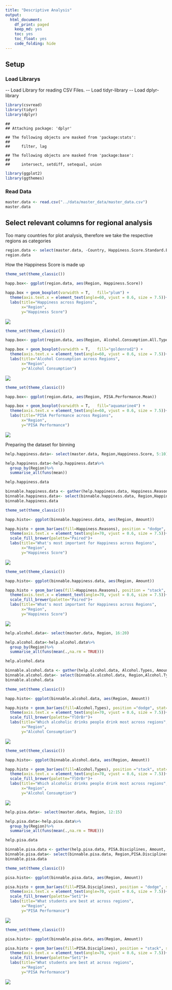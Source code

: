 ```yaml
---
title: "Descriptive Analysis"
output:
  html_document:
    df_print: paged
    keep_md: yes
    toc: yes
    toc_float: yes
    code_folding: hide
---
```



## Setup

### Load Librarys

-- Load Library for reading CSV Files.
-- Load tidyr-library
-- Load dplyr-library


```r
library(csvread)
library(tidyr)
library(dplyr)
```

```
## 
## Attaching package: 'dplyr'
```

```
## The following objects are masked from 'package:stats':
## 
##     filter, lag
```

```
## The following objects are masked from 'package:base':
## 
##     intersect, setdiff, setequal, union
```

```r
library(ggplot2)
library(ggthemes)
```

### Read Data

```r
master.data <- read.csv("../data/master_data/master_data.csv")
master.data
```

<div data-pagedtable="false">
  <script data-pagedtable-source type="application/json">
{"columns":[{"label":["Country"],"name":[1],"type":["fctr"],"align":["left"]},{"label":["Region"],"name":[2],"type":["fctr"],"align":["left"]},{"label":["Happiness.Score"],"name":[3],"type":["dbl"],"align":["right"]},{"label":["Happiness.Score.Standard.Error"],"name":[4],"type":["dbl"],"align":["right"]},{"label":["Economy.GDP.per.Capita"],"name":[5],"type":["dbl"],"align":["right"]},{"label":["Family"],"name":[6],"type":["dbl"],"align":["right"]},{"label":["Health.Life.Expectancy"],"name":[7],"type":["dbl"],"align":["right"]},{"label":["Freedom"],"name":[8],"type":["dbl"],"align":["right"]},{"label":["Trust.Government.Corruption"],"name":[9],"type":["dbl"],"align":["right"]},{"label":["Generosity"],"name":[10],"type":["dbl"],"align":["right"]},{"label":["Dystopia.Residual"],"name":[11],"type":["dbl"],"align":["right"]},{"label":["PISA.Performance.Mean.Mathematics"],"name":[12],"type":["dbl"],"align":["right"]},{"label":["PISA.Performance.Mean.Reading"],"name":[13],"type":["dbl"],"align":["right"]},{"label":["PISA.Performance.Mean.Science"],"name":[14],"type":["dbl"],"align":["right"]},{"label":["PISA.Performance.Mean"],"name":[15],"type":["dbl"],"align":["right"]},{"label":["Alcohol.Consumption.All.Types"],"name":[16],"type":["dbl"],"align":["right"]},{"label":["Beer"],"name":[17],"type":["dbl"],"align":["right"]},{"label":["Wine"],"name":[18],"type":["dbl"],"align":["right"]},{"label":["Spirits"],"name":[19],"type":["dbl"],"align":["right"]},{"label":["Other"],"name":[20],"type":["dbl"],"align":["right"]}],"data":[{"1":"Albania","2":"Central and Eastern Europe","3":"4.959","4":"0.05013","5":"0.87867","6":"0.80434","7":"0.81325","8":"0.35733","9":"0.06413","10":"0.14272","11":"1.89894","12":"413.1570","13":"405.2588","14":"427.2250","15":"415.2136","16":"4.77","17":"1.57","18":"1.17","19":"1.94","20":"0.08"},{"1":"Algeria","2":"Middle East and Northern Africa","3":"5.605","4":"0.05099","5":"0.93929","6":"1.07772","7":"0.61766","8":"0.28579","9":"0.17383","10":"0.07822","11":"2.43209","12":"359.6062","13":"349.8593","14":"375.7451","15":"361.7369","16":"0.56","17":"0.31","18":"0.14","19":"0.10","20":"0.00"},{"1":"Argentina","2":"Latin America and Caribbean","3":"6.574","4":"0.04612","5":"1.05351","6":"1.24823","7":"0.78723","8":"0.44974","9":"0.08484","10":"0.11451","11":"2.83600","12":"409.0333","13":"425.3031","14":"432.2262","15":"422.1875","16":"8.42","17":"3.36","18":"3.38","19":"0.81","20":"0.87"},{"1":"Australia","2":"Australia and New Zealand","3":"7.284","4":"0.04083","5":"1.33358","6":"1.30923","7":"0.93156","8":"0.65124","9":"0.35637","10":"0.43562","11":"2.26646","12":"493.8962","13":"502.9006","14":"509.9939","15":"502.2636","16":"9.52","17":"3.76","18":"3.66","19":"1.22","20":"0.88"},{"1":"Austria","2":"Western Europe","3":"7.200","4":"0.03751","5":"1.33723","6":"1.29704","7":"0.89042","8":"0.62433","9":"0.18676","10":"0.33088","11":"2.53320","12":"496.7423","13":"484.8656","14":"495.0375","15":"492.2151","16":"11.40","17":"6.10","18":"3.60","19":"1.70","20":"NA"},{"1":"Belgium","2":"Western Europe","3":"6.937","4":"0.03595","5":"1.30782","6":"1.28566","7":"0.89667","8":"0.58450","9":"0.22540","10":"0.22250","11":"2.41484","12":"506.9844","13":"498.5242","14":"501.9997","15":"502.5028","16":"10.36","17":"4.60","18":"3.97","19":"1.47","20":"0.32"},{"1":"Brazil","2":"Latin America and Caribbean","3":"6.983","4":"0.04076","5":"0.98124","6":"1.23287","7":"0.69702","8":"0.49049","9":"0.17521","10":"0.14574","11":"3.26001","12":"377.0695","13":"407.3486","14":"400.6821","15":"395.0334","16":"6.97","17":"4.45","18":"0.25","19":"2.24","20":"0.03"},{"1":"Bulgaria","2":"Central and Eastern Europe","3":"4.218","4":"0.04828","5":"1.01216","6":"1.10614","7":"0.76649","8":"0.30587","9":"0.00872","10":"0.11921","11":"0.89991","12":"441.1899","13":"431.7175","14":"445.7720","15":"439.5598","16":"11.30","17":"4.22","18":"1.96","19":"4.99","20":"0.13"},{"1":"Canada","2":"North America","3":"7.427","4":"0.03553","5":"1.32629","6":"1.32261","7":"0.90563","8":"0.63297","9":"0.32957","10":"0.45811","11":"2.45176","12":"515.6474","13":"526.6678","14":"527.7047","15":"523.3400","16":"8.00","17":"3.70","18":"2.00","19":"2.00","20":"0.30"},{"1":"Chile","2":"Latin America and Caribbean","3":"6.670","4":"0.05800","5":"1.10715","6":"1.12447","7":"0.85857","8":"0.44132","9":"0.12869","10":"0.33363","11":"2.67585","12":"422.6714","13":"458.5709","14":"446.9561","15":"442.7328","16":"7.89","17":"2.85","18":"2.61","19":"2.43","20":"0.00"},{"1":"Colombia","2":"Latin America and Caribbean","3":"6.477","4":"0.05051","5":"0.91861","6":"1.24018","7":"0.69077","8":"0.53466","9":"0.05120","10":"0.18401","11":"2.85737","12":"389.6438","13":"424.9052","14":"415.7288","15":"410.0926","16":"4.43","17":"3.13","18":"0.05","19":"1.23","20":"0.02"},{"1":"Costa Rica","2":"Latin America and Caribbean","3":"7.226","4":"0.04454","5":"0.95578","6":"1.23788","7":"0.86027","8":"0.63376","9":"0.10583","10":"0.25497","11":"3.17728","12":"400.2534","13":"427.4875","14":"419.6080","15":"415.7830","16":"3.63","17":"2.31","18":"0.27","19":"1.02","20":"0.03"},{"1":"Croatia","2":"Central and Eastern Europe","3":"5.759","4":"0.04394","5":"1.08254","6":"0.79624","7":"0.78805","8":"0.25883","9":"0.02430","10":"0.05444","11":"2.75414","12":"464.0401","13":"486.8632","14":"475.3912","15":"475.4315","16":"9.89","17":"4.50","18":"3.68","19":"1.34","20":"0.36"},{"1":"Cyprus","2":"Western Europe","3":"5.689","4":"0.05580","5":"1.20813","6":"0.89318","7":"0.92356","8":"0.40672","9":"0.06146","10":"0.30638","11":"1.88931","12":"437.1443","13":"442.8443","14":"432.5964","15":"437.5283","16":"9.55","17":"2.84","18":"2.71","19":"4.00","20":"0.00"},{"1":"Czech Republic","2":"Central and Eastern Europe","3":"6.505","4":"0.04168","5":"1.17898","6":"1.20643","7":"0.84483","8":"0.46364","9":"0.02652","10":"0.10686","11":"2.67782","12":"492.3254","13":"487.2501","14":"492.8300","15":"490.8018","16":"12.82","17":"6.90","18":"2.67","19":"3.25","20":"0.00"},{"1":"Denmark","2":"Western Europe","3":"7.527","4":"0.03328","5":"1.32548","6":"1.36058","7":"0.87464","8":"0.64938","9":"0.48357","10":"0.34139","11":"2.49204","12":"511.0876","13":"499.8146","14":"501.9369","15":"504.2797","16":"9.38","17":"3.49","18":"4.21","19":"1.68","20":"0.00"},{"1":"Dominican Republic","2":"Latin America and Caribbean","3":"4.885","4":"0.07446","5":"0.89537","6":"1.17202","7":"0.66825","8":"0.57672","9":"0.14234","10":"0.21684","11":"1.21305","12":"327.7020","13":"357.7377","14":"331.6388","15":"339.0262","16":"6.14","17":"3.49","18":"0.24","19":"2.34","20":"0.07"},{"1":"Estonia","2":"Central and Eastern Europe","3":"5.429","4":"0.04013","5":"1.15174","6":"1.22791","7":"0.77361","8":"0.44888","9":"0.15184","10":"0.08680","11":"1.58782","12":"519.5291","13":"519.1429","14":"534.1937","15":"524.2886","16":"16.64","17":"5.44","18":"1.23","19":"8.37","20":"1.60"},{"1":"Finland","2":"Western Europe","3":"7.406","4":"0.03140","5":"1.29025","6":"1.31826","7":"0.88911","8":"0.64169","9":"0.41372","10":"0.23351","11":"2.61955","12":"511.0769","13":"526.4247","14":"530.6612","15":"522.7209","16":"8.51","17":"4.13","18":"1.75","19":"1.84","20":"0.79"},{"1":"France","2":"Western Europe","3":"6.575","4":"0.03512","5":"1.27778","6":"1.26038","7":"0.94579","8":"0.55011","9":"0.20646","10":"0.12332","11":"2.21126","12":"492.9204","13":"499.3061","14":"494.9776","15":"495.7347","16":"11.87","17":"2.16","18":"7.09","19":"2.42","20":"0.20"},{"1":"Georgia","2":"Central and Eastern Europe","3":"4.297","4":"0.04221","5":"0.74190","6":"0.38562","7":"0.72926","8":"0.40577","9":"0.38331","10":"0.05547","11":"1.59541","12":"403.8332","13":"401.2881","14":"411.1315","15":"405.4176","16":"7.44","17":"1.37","18":"3.10","19":"2.97","20":"0.01"},{"1":"Germany","2":"Western Europe","3":"6.750","4":"0.01848","5":"1.32792","6":"1.29937","7":"0.89186","8":"0.61477","9":"0.21843","10":"0.28214","11":"2.11569","12":"505.9713","13":"509.1041","14":"509.1406","15":"508.0720","16":"11.99","17":"5.66","18":"3.84","19":"2.49","20":"0.00"},{"1":"Greece","2":"Western Europe","3":"4.857","4":"0.05062","5":"1.15406","6":"0.92933","7":"0.88213","8":"0.07699","9":"0.01397","10":"0.00000","11":"1.80101","12":"453.6299","13":"467.0395","14":"454.8288","15":"458.4994","16":"6.64","17":"2.04","18":"3.08","19":"1.44","20":"0.08"},{"1":"Hungary","2":"Central and Eastern Europe","3":"4.800","4":"0.06107","5":"1.12094","6":"1.20215","7":"0.75905","8":"0.32112","9":"0.02758","10":"0.12800","11":"1.24074","12":"476.8309","13":"469.5233","14":"476.7475","15":"474.3672","16":"10.90","17":"3.93","18":"3.41","19":"3.57","20":"NA"},{"1":"Iceland","2":"Western Europe","3":"7.561","4":"0.04884","5":"1.30232","6":"1.40223","7":"0.94784","8":"0.62877","9":"0.14145","10":"0.43630","11":"2.70201","12":"488.0332","13":"481.5255","14":"473.2301","15":"480.9296","16":"7.66","17":"4.26","18":"2.15","19":"1.25","20":"NA"},{"1":"Indonesia","2":"Southeastern Asia","3":"5.399","4":"0.02596","5":"0.82827","6":"1.08708","7":"0.63793","8":"0.46611","9":"0.00000","10":"0.51535","11":"1.86399","12":"386.1096","13":"397.2595","14":"403.0997","15":"395.4896","16":"0.28","17":"0.05","18":"0.22","19":"0.01","20":"0.00"},{"1":"Ireland","2":"Western Europe","3":"6.940","4":"0.03676","5":"1.33596","6":"1.36948","7":"0.89533","8":"0.61777","9":"0.28703","10":"0.45901","11":"1.97570","12":"503.7220","13":"520.8148","14":"502.5751","15":"509.0373","16":"10.93","17":"5.14","18":"3.06","19":"1.97","20":"0.77"},{"1":"Israel","2":"Middle East and Northern Africa","3":"7.278","4":"0.03470","5":"1.22857","6":"1.22393","7":"0.91387","8":"0.41319","9":"0.07785","10":"0.33172","11":"3.08854","12":"469.6695","13":"478.9606","14":"466.5528","15":"471.7276","16":"2.61","17":"1.41","18":"0.11","19":"1.05","20":"0.04"},{"1":"Italy","2":"Western Europe","3":"5.948","4":"0.03914","5":"1.25114","6":"1.19777","7":"0.95446","8":"0.26236","9":"0.02901","10":"0.22823","11":"2.02518","12":"489.7287","13":"484.7580","14":"480.5468","15":"485.0112","16":"7.14","17":"1.78","18":"4.61","19":"0.74","20":"0.00"},{"1":"Japan","2":"Eastern Asia","3":"5.987","4":"0.03581","5":"1.27074","6":"1.25712","7":"0.99111","8":"0.49615","9":"0.18060","10":"0.10705","11":"1.68435","12":"532.4399","13":"515.9585","14":"538.3948","15":"528.9311","16":"6.86","17":"1.25","18":"0.38","19":"2.74","20":"2.49"},{"1":"Jordan","2":"Middle East and Northern Africa","3":"5.192","4":"0.04524","5":"0.90198","6":"1.05392","7":"0.69639","8":"0.40661","9":"0.14293","10":"0.11053","11":"1.87996","12":"380.2590","13":"408.1022","14":"408.6691","15":"399.0101","16":"0.37","17":"0.07","18":"0.01","19":"0.29","20":"0.01"},{"1":"Kazakhstan","2":"Central and Eastern Europe","3":"5.855","4":"0.04114","5":"1.12254","6":"1.12241","7":"0.64368","8":"0.51649","9":"0.08454","10":"0.11827","11":"2.24729","12":"459.8160","13":"427.1410","14":"456.4836","15":"447.8135","16":"5.92","17":"1.78","18":"0.38","19":"3.76","20":"0.00"},{"1":"Latvia","2":"Central and Eastern Europe","3":"5.098","4":"0.04640","5":"1.11312","6":"1.09562","7":"0.72437","8":"0.29671","9":"0.06332","10":"0.18226","11":"1.62215","12":"482.3051","13":"487.7581","14":"490.2250","15":"486.7627","16":"10.82","17":"4.80","18":"1.24","19":"4.13","20":"0.65"},{"1":"Lebanon","2":"Middle East and Northern Africa","3":"4.839","4":"0.04337","5":"1.02564","6":"0.80001","7":"0.83947","8":"0.33916","9":"0.04582","10":"0.21854","11":"1.57059","12":"396.2497","13":"346.5490","14":"386.4854","15":"376.4280","16":"1.18","17":"0.38","18":"0.19","19":"0.59","20":"0.02"},{"1":"Lithuania","2":"Central and Eastern Europe","3":"5.833","4":"0.03843","5":"1.14723","6":"1.25745","7":"0.73128","8":"0.21342","9":"0.01031","10":"0.02641","11":"2.44649","12":"478.3834","13":"472.4066","14":"475.4089","15":"475.3996","16":"14.42","17":"6.28","18":"1.03","19":"5.35","20":"1.76"},{"1":"Luxembourg","2":"Western Europe","3":"6.946","4":"0.03499","5":"1.56391","6":"1.21963","7":"0.91894","8":"0.61583","9":"0.37798","10":"0.28034","11":"1.96961","12":"485.7706","13":"481.4391","14":"482.8064","15":"483.3387","16":"11.83","17":"3.91","18":"5.47","19":"2.46","20":"0.00"},{"1":"Macedonia","2":"Central and Eastern Europe","3":"5.007","4":"0.05376","5":"0.91851","6":"1.00232","7":"0.73545","8":"0.33457","9":"0.05327","10":"0.22359","11":"1.73933","12":"371.3114","13":"351.7415","14":"383.6824","15":"368.9118","16":"4.68","17":"1.67","18":"2.15","19":"0.84","20":"0.03"},{"1":"Malaysia","2":"Southeastern Asia","3":"5.770","4":"0.04330","5":"1.12486","6":"1.07023","7":"0.72394","8":"0.53024","9":"0.10501","10":"0.33075","11":"1.88541","12":"446.1098","13":"430.5782","14":"442.9475","15":"439.8785","16":"0.64","17":"0.39","18":"0.13","19":"0.11","20":"0.01"},{"1":"Malta","2":"Western Europe","3":"6.302","4":"0.04206","5":"1.20740","6":"1.30203","7":"0.88721","8":"0.60365","9":"0.13586","10":"0.51752","11":"1.64880","12":"478.6448","13":"446.6661","14":"464.7819","15":"463.3643","16":"7.75","17":"2.96","18":"2.21","19":"2.16","20":"0.42"},{"1":"Mexico","2":"Latin America and Caribbean","3":"7.187","4":"0.04176","5":"1.02054","6":"0.91451","7":"0.81444","8":"0.48181","9":"0.21312","10":"0.14074","11":"3.60214","12":"408.0235","13":"423.2765","14":"415.7099","15":"415.6700","16":"5.28","17":"4.01","18":"0.11","19":"1.14","20":"0.03"},{"1":"Moldova","2":"Central and Eastern Europe","3":"5.889","4":"0.03799","5":"0.59448","6":"1.01528","7":"0.61826","8":"0.32818","9":"0.01615","10":"0.20951","11":"3.10712","12":"419.6635","13":"416.2293","14":"427.9978","15":"421.2969","16":"9.39","17":"1.52","18":"5.25","19":"2.43","20":"0.19"},{"1":"Montenegro","2":"Central and Eastern Europe","3":"5.192","4":"0.05235","5":"0.97438","6":"0.90557","7":"0.72521","8":"0.18260","9":"0.14296","10":"0.16140","11":"2.10017","12":"417.9341","13":"426.8845","14":"411.3136","15":"418.7107","16":"6.41","17":"0.69","18":"2.76","19":"2.83","20":"0.13"},{"1":"Netherlands","2":"Western Europe","3":"7.378","4":"0.02799","5":"1.32944","6":"1.28017","7":"0.89284","8":"0.61576","9":"0.31814","10":"0.47610","11":"2.46570","12":"512.2528","13":"502.9591","14":"508.5748","15":"507.9289","16":"8.03","17":"3.83","18":"2.88","19":"1.32","20":"0.00"},{"1":"New Zealand","2":"Australia and New Zealand","3":"7.286","4":"0.03371","5":"1.25018","6":"1.31967","7":"0.90837","8":"0.63938","9":"0.42922","10":"0.47501","11":"2.26425","12":"495.2233","13":"509.2707","14":"513.3035","15":"505.9325","16":"8.87","17":"3.35","18":"2.97","19":"2.53","20":"0.03"},{"1":"Norway","2":"Western Europe","3":"7.522","4":"0.03880","5":"1.45900","6":"1.33095","7":"0.88521","8":"0.66973","9":"0.36503","10":"0.34699","11":"2.46531","12":"501.7298","13":"513.1912","14":"498.4811","15":"504.4674","16":"5.97","17":"2.57","18":"2.22","19":"1.03","20":"0.15"},{"1":"Peru","2":"Latin America and Caribbean","3":"5.824","4":"0.04615","5":"0.90019","6":"0.97459","7":"0.73017","8":"0.41496","9":"0.05989","10":"0.14982","11":"2.59450","12":"386.5606","13":"397.5414","14":"396.6836","15":"393.5952","16":"5.10","17":"3.06","18":"0.41","19":"1.62","20":"0.00"},{"1":"Poland","2":"Central and Eastern Europe","3":"5.791","4":"0.04263","5":"1.12555","6":"1.27948","7":"0.77903","8":"0.53122","9":"0.04212","10":"0.16759","11":"1.86565","12":"504.4693","13":"505.6971","14":"501.4353","15":"503.8672","16":"10.48","17":"5.83","18":"0.89","19":"3.76","20":"0.00"},{"1":"Portugal","2":"Western Europe","3":"5.102","4":"0.04802","5":"1.15991","6":"1.13935","7":"0.87519","8":"0.51469","9":"0.01078","10":"0.13719","11":"1.26462","12":"491.6270","13":"498.1289","14":"501.1001","15":"496.9520","16":"10.54","17":"2.69","18":"6.54","19":"0.82","20":"0.48"},{"1":"Qatar","2":"Middle East and Northern Africa","3":"6.611","4":"0.06257","5":"1.69042","6":"1.07860","7":"0.79733","8":"0.64040","9":"0.52208","10":"0.32573","11":"1.55674","12":"402.4007","13":"401.8874","14":"417.6112","15":"407.2998","16":"1.26","17":"0.33","18":"0.13","19":"0.79","20":"0.01"},{"1":"Russian Federation","2":"Central and Eastern Europe","3":"5.716","4":"0.03135","5":"1.13764","6":"1.23617","7":"0.66926","8":"0.36679","9":"0.03005","10":"0.00199","11":"2.27394","12":"494.0600","13":"494.6278","14":"486.6310","15":"491.7729","16":"8.41","17":"3.49","18":"0.87","19":"3.36","20":"0.69"},{"1":"Singapore","2":"Southeastern Asia","3":"6.798","4":"0.03780","5":"1.52186","6":"1.02000","7":"1.02525","8":"0.54252","9":"0.49210","10":"0.31105","11":"1.88501","12":"564.1897","13":"535.1002","14":"555.5747","15":"551.6215","16":"1.80","17":"1.25","18":"0.27","19":"0.25","20":"0.03"},{"1":"Slovakia","2":"Central and Eastern Europe","3":"5.995","4":"0.04267","5":"1.16891","6":"1.26999","7":"0.78902","8":"0.31751","9":"0.03431","10":"0.16893","11":"2.24639","12":"475.2301","13":"452.5143","14":"460.7749","15":"462.8398","16":"10.78","17":"3.44","18":"2.61","19":"4.27","20":"0.47"},{"1":"Slovenia","2":"Central and Eastern Europe","3":"5.848","4":"0.04251","5":"1.18498","6":"1.27385","7":"0.87337","8":"0.60855","9":"0.03787","10":"0.25328","11":"1.61583","12":"509.9196","13":"505.2159","14":"512.8636","15":"509.3330","16":"11.49","17":"5.73","18":"4.90","19":"0.86","20":"0.00"},{"1":"South Korea","2":"Eastern Asia","3":"5.984","4":"0.04098","5":"1.24461","6":"0.95774","7":"0.96538","8":"0.33208","9":"0.07857","10":"0.18557","11":"2.21978","12":"524.1062","13":"517.4367","14":"515.8099","15":"519.1176","16":"3.35","17":"0.09","18":"0.00","19":"3.26","20":"0.00"},{"1":"Spain","2":"Western Europe","3":"6.329","4":"0.03468","5":"1.23011","6":"1.31379","7":"0.95562","8":"0.45951","9":"0.06398","10":"0.18227","11":"2.12367","12":"485.8432","13":"495.5764","14":"492.7861","15":"491.4019","16":"8.26","17":"4.51","18":"1.55","19":"2.21","20":"0.00"},{"1":"Sweden","2":"Western Europe","3":"7.364","4":"0.03157","5":"1.33171","6":"1.28907","7":"0.91087","8":"0.65980","9":"0.43844","10":"0.36262","11":"2.37119","12":"493.9181","13":"500.1556","14":"493.4224","15":"495.8320","16":"7.16","17":"2.62","18":"3.42","19":"1.01","20":"0.11"},{"1":"Switzerland","2":"Western Europe","3":"7.587","4":"0.03411","5":"1.39651","6":"1.34951","7":"0.94143","8":"0.66557","9":"0.41978","10":"0.29678","11":"2.51738","12":"521.2506","13":"492.1982","14":"505.5058","15":"506.3182","16":"9.62","17":"3.17","18":"4.58","19":"1.76","20":"0.12"},{"1":"Thailand","2":"Southeastern Asia","3":"6.455","4":"0.03557","5":"0.96690","6":"1.26504","7":"0.73850","8":"0.55664","9":"0.03187","10":"0.57630","11":"2.31945","12":"415.4638","13":"409.1301","14":"421.3373","15":"415.3104","16":"6.57","17":"1.86","18":"0.18","19":"4.53","20":"0.00"},{"1":"Trinidad and Tobago","2":"Latin America and Caribbean","3":"6.168","4":"0.10895","5":"1.21183","6":"1.18354","7":"0.61483","8":"0.55884","9":"0.01140","10":"0.31844","11":"2.26882","12":"417.2434","13":"427.2733","14":"424.5905","15":"423.0357","16":"6.87","17":"3.73","18":"0.25","19":"2.77","20":"0.13"},{"1":"Tunisia","2":"Middle East and Northern Africa","3":"4.739","4":"0.03589","5":"0.88113","6":"0.60429","7":"0.73793","8":"0.26268","9":"0.06358","10":"0.06431","11":"2.12466","12":"366.8180","13":"361.0555","14":"386.4034","15":"371.4256","16":"1.42","17":"1.04","18":"0.33","19":"0.05","20":"0.00"},{"1":"Turkey","2":"Middle East and Northern Africa","3":"5.332","4":"0.03864","5":"1.06098","6":"0.94632","7":"0.73172","8":"0.22815","9":"0.15746","10":"0.12253","11":"2.08528","12":"420.4540","13":"428.3351","14":"425.4895","15":"424.7595","16":"1.40","17":"0.80","18":"0.13","19":"0.47","20":"0.00"},{"1":"United Arab Emirates","2":"Middle East and Northern Africa","3":"6.901","4":"0.03729","5":"1.42727","6":"1.12575","7":"0.80925","8":"0.64157","9":"0.38583","10":"0.26428","11":"2.24743","12":"427.4827","13":"433.5423","14":"436.7311","15":"432.5854","16":"2.03","17":"0.21","18":"0.14","19":"1.68","20":"0.01"},{"1":"United Kingdom","2":"Western Europe","3":"6.867","4":"0.01866","5":"1.26637","6":"1.28548","7":"0.90943","8":"0.59625","9":"0.32067","10":"0.51912","11":"1.96994","12":"492.4785","13":"497.9719","14":"509.2215","15":"499.8906","16":"9.82","17":"3.49","18":"3.48","19":"2.13","20":"0.73"},{"1":"United States","2":"North America","3":"7.119","4":"0.03839","5":"1.39451","6":"1.24711","7":"0.86179","8":"0.54604","9":"0.15890","10":"0.40105","11":"2.51011","12":"469.6285","13":"496.9351","14":"496.2424","15":"487.6020","16":"8.78","17":"4.13","18":"1.59","19":"3.07","20":"NA"},{"1":"Uruguay","2":"Latin America and Caribbean","3":"6.485","4":"0.04539","5":"1.06166","6":"1.20890","7":"0.81160","8":"0.60362","9":"0.24558","10":"0.23240","11":"2.32142","12":"417.9919","13":"436.5721","14":"435.3630","15":"429.9757","16":"9.03","17":"3.18","18":"3.94","19":"1.91","20":"0.00"},{"1":"Vietnam","2":"Southeastern Asia","3":"5.360","4":"0.03107","5":"0.63216","6":"0.91226","7":"0.74676","8":"0.59444","9":"0.10441","10":"0.16860","11":"2.20173","12":"494.5183","13":"486.7738","14":"524.6445","15":"501.9789","16":"2.92","17":"2.67","18":"0.02","19":"0.23","20":"0.00"}],"options":{"columns":{"min":{},"max":[10]},"rows":{"min":[10],"max":[10]},"pages":{}}}
  </script>
</div>

## Select relevant columns for regional analysis

Too many countries for plot analysis, therefore we take the respective regions as categories


```r
region.data <- select(master.data, -Country, Happiness.Score.Standard.Error)
region.data 
```

<div data-pagedtable="false">
  <script data-pagedtable-source type="application/json">
{"columns":[{"label":["Region"],"name":[1],"type":["fctr"],"align":["left"]},{"label":["Happiness.Score"],"name":[2],"type":["dbl"],"align":["right"]},{"label":["Happiness.Score.Standard.Error"],"name":[3],"type":["dbl"],"align":["right"]},{"label":["Economy.GDP.per.Capita"],"name":[4],"type":["dbl"],"align":["right"]},{"label":["Family"],"name":[5],"type":["dbl"],"align":["right"]},{"label":["Health.Life.Expectancy"],"name":[6],"type":["dbl"],"align":["right"]},{"label":["Freedom"],"name":[7],"type":["dbl"],"align":["right"]},{"label":["Trust.Government.Corruption"],"name":[8],"type":["dbl"],"align":["right"]},{"label":["Generosity"],"name":[9],"type":["dbl"],"align":["right"]},{"label":["Dystopia.Residual"],"name":[10],"type":["dbl"],"align":["right"]},{"label":["PISA.Performance.Mean.Mathematics"],"name":[11],"type":["dbl"],"align":["right"]},{"label":["PISA.Performance.Mean.Reading"],"name":[12],"type":["dbl"],"align":["right"]},{"label":["PISA.Performance.Mean.Science"],"name":[13],"type":["dbl"],"align":["right"]},{"label":["PISA.Performance.Mean"],"name":[14],"type":["dbl"],"align":["right"]},{"label":["Alcohol.Consumption.All.Types"],"name":[15],"type":["dbl"],"align":["right"]},{"label":["Beer"],"name":[16],"type":["dbl"],"align":["right"]},{"label":["Wine"],"name":[17],"type":["dbl"],"align":["right"]},{"label":["Spirits"],"name":[18],"type":["dbl"],"align":["right"]},{"label":["Other"],"name":[19],"type":["dbl"],"align":["right"]}],"data":[{"1":"Central and Eastern Europe","2":"4.959","3":"0.05013","4":"0.87867","5":"0.80434","6":"0.81325","7":"0.35733","8":"0.06413","9":"0.14272","10":"1.89894","11":"413.1570","12":"405.2588","13":"427.2250","14":"415.2136","15":"4.77","16":"1.57","17":"1.17","18":"1.94","19":"0.08"},{"1":"Middle East and Northern Africa","2":"5.605","3":"0.05099","4":"0.93929","5":"1.07772","6":"0.61766","7":"0.28579","8":"0.17383","9":"0.07822","10":"2.43209","11":"359.6062","12":"349.8593","13":"375.7451","14":"361.7369","15":"0.56","16":"0.31","17":"0.14","18":"0.10","19":"0.00"},{"1":"Latin America and Caribbean","2":"6.574","3":"0.04612","4":"1.05351","5":"1.24823","6":"0.78723","7":"0.44974","8":"0.08484","9":"0.11451","10":"2.83600","11":"409.0333","12":"425.3031","13":"432.2262","14":"422.1875","15":"8.42","16":"3.36","17":"3.38","18":"0.81","19":"0.87"},{"1":"Australia and New Zealand","2":"7.284","3":"0.04083","4":"1.33358","5":"1.30923","6":"0.93156","7":"0.65124","8":"0.35637","9":"0.43562","10":"2.26646","11":"493.8962","12":"502.9006","13":"509.9939","14":"502.2636","15":"9.52","16":"3.76","17":"3.66","18":"1.22","19":"0.88"},{"1":"Western Europe","2":"7.200","3":"0.03751","4":"1.33723","5":"1.29704","6":"0.89042","7":"0.62433","8":"0.18676","9":"0.33088","10":"2.53320","11":"496.7423","12":"484.8656","13":"495.0375","14":"492.2151","15":"11.40","16":"6.10","17":"3.60","18":"1.70","19":"NA"},{"1":"Western Europe","2":"6.937","3":"0.03595","4":"1.30782","5":"1.28566","6":"0.89667","7":"0.58450","8":"0.22540","9":"0.22250","10":"2.41484","11":"506.9844","12":"498.5242","13":"501.9997","14":"502.5028","15":"10.36","16":"4.60","17":"3.97","18":"1.47","19":"0.32"},{"1":"Latin America and Caribbean","2":"6.983","3":"0.04076","4":"0.98124","5":"1.23287","6":"0.69702","7":"0.49049","8":"0.17521","9":"0.14574","10":"3.26001","11":"377.0695","12":"407.3486","13":"400.6821","14":"395.0334","15":"6.97","16":"4.45","17":"0.25","18":"2.24","19":"0.03"},{"1":"Central and Eastern Europe","2":"4.218","3":"0.04828","4":"1.01216","5":"1.10614","6":"0.76649","7":"0.30587","8":"0.00872","9":"0.11921","10":"0.89991","11":"441.1899","12":"431.7175","13":"445.7720","14":"439.5598","15":"11.30","16":"4.22","17":"1.96","18":"4.99","19":"0.13"},{"1":"North America","2":"7.427","3":"0.03553","4":"1.32629","5":"1.32261","6":"0.90563","7":"0.63297","8":"0.32957","9":"0.45811","10":"2.45176","11":"515.6474","12":"526.6678","13":"527.7047","14":"523.3400","15":"8.00","16":"3.70","17":"2.00","18":"2.00","19":"0.30"},{"1":"Latin America and Caribbean","2":"6.670","3":"0.05800","4":"1.10715","5":"1.12447","6":"0.85857","7":"0.44132","8":"0.12869","9":"0.33363","10":"2.67585","11":"422.6714","12":"458.5709","13":"446.9561","14":"442.7328","15":"7.89","16":"2.85","17":"2.61","18":"2.43","19":"0.00"},{"1":"Latin America and Caribbean","2":"6.477","3":"0.05051","4":"0.91861","5":"1.24018","6":"0.69077","7":"0.53466","8":"0.05120","9":"0.18401","10":"2.85737","11":"389.6438","12":"424.9052","13":"415.7288","14":"410.0926","15":"4.43","16":"3.13","17":"0.05","18":"1.23","19":"0.02"},{"1":"Latin America and Caribbean","2":"7.226","3":"0.04454","4":"0.95578","5":"1.23788","6":"0.86027","7":"0.63376","8":"0.10583","9":"0.25497","10":"3.17728","11":"400.2534","12":"427.4875","13":"419.6080","14":"415.7830","15":"3.63","16":"2.31","17":"0.27","18":"1.02","19":"0.03"},{"1":"Central and Eastern Europe","2":"5.759","3":"0.04394","4":"1.08254","5":"0.79624","6":"0.78805","7":"0.25883","8":"0.02430","9":"0.05444","10":"2.75414","11":"464.0401","12":"486.8632","13":"475.3912","14":"475.4315","15":"9.89","16":"4.50","17":"3.68","18":"1.34","19":"0.36"},{"1":"Western Europe","2":"5.689","3":"0.05580","4":"1.20813","5":"0.89318","6":"0.92356","7":"0.40672","8":"0.06146","9":"0.30638","10":"1.88931","11":"437.1443","12":"442.8443","13":"432.5964","14":"437.5283","15":"9.55","16":"2.84","17":"2.71","18":"4.00","19":"0.00"},{"1":"Central and Eastern Europe","2":"6.505","3":"0.04168","4":"1.17898","5":"1.20643","6":"0.84483","7":"0.46364","8":"0.02652","9":"0.10686","10":"2.67782","11":"492.3254","12":"487.2501","13":"492.8300","14":"490.8018","15":"12.82","16":"6.90","17":"2.67","18":"3.25","19":"0.00"},{"1":"Western Europe","2":"7.527","3":"0.03328","4":"1.32548","5":"1.36058","6":"0.87464","7":"0.64938","8":"0.48357","9":"0.34139","10":"2.49204","11":"511.0876","12":"499.8146","13":"501.9369","14":"504.2797","15":"9.38","16":"3.49","17":"4.21","18":"1.68","19":"0.00"},{"1":"Latin America and Caribbean","2":"4.885","3":"0.07446","4":"0.89537","5":"1.17202","6":"0.66825","7":"0.57672","8":"0.14234","9":"0.21684","10":"1.21305","11":"327.7020","12":"357.7377","13":"331.6388","14":"339.0262","15":"6.14","16":"3.49","17":"0.24","18":"2.34","19":"0.07"},{"1":"Central and Eastern Europe","2":"5.429","3":"0.04013","4":"1.15174","5":"1.22791","6":"0.77361","7":"0.44888","8":"0.15184","9":"0.08680","10":"1.58782","11":"519.5291","12":"519.1429","13":"534.1937","14":"524.2886","15":"16.64","16":"5.44","17":"1.23","18":"8.37","19":"1.60"},{"1":"Western Europe","2":"7.406","3":"0.03140","4":"1.29025","5":"1.31826","6":"0.88911","7":"0.64169","8":"0.41372","9":"0.23351","10":"2.61955","11":"511.0769","12":"526.4247","13":"530.6612","14":"522.7209","15":"8.51","16":"4.13","17":"1.75","18":"1.84","19":"0.79"},{"1":"Western Europe","2":"6.575","3":"0.03512","4":"1.27778","5":"1.26038","6":"0.94579","7":"0.55011","8":"0.20646","9":"0.12332","10":"2.21126","11":"492.9204","12":"499.3061","13":"494.9776","14":"495.7347","15":"11.87","16":"2.16","17":"7.09","18":"2.42","19":"0.20"},{"1":"Central and Eastern Europe","2":"4.297","3":"0.04221","4":"0.74190","5":"0.38562","6":"0.72926","7":"0.40577","8":"0.38331","9":"0.05547","10":"1.59541","11":"403.8332","12":"401.2881","13":"411.1315","14":"405.4176","15":"7.44","16":"1.37","17":"3.10","18":"2.97","19":"0.01"},{"1":"Western Europe","2":"6.750","3":"0.01848","4":"1.32792","5":"1.29937","6":"0.89186","7":"0.61477","8":"0.21843","9":"0.28214","10":"2.11569","11":"505.9713","12":"509.1041","13":"509.1406","14":"508.0720","15":"11.99","16":"5.66","17":"3.84","18":"2.49","19":"0.00"},{"1":"Western Europe","2":"4.857","3":"0.05062","4":"1.15406","5":"0.92933","6":"0.88213","7":"0.07699","8":"0.01397","9":"0.00000","10":"1.80101","11":"453.6299","12":"467.0395","13":"454.8288","14":"458.4994","15":"6.64","16":"2.04","17":"3.08","18":"1.44","19":"0.08"},{"1":"Central and Eastern Europe","2":"4.800","3":"0.06107","4":"1.12094","5":"1.20215","6":"0.75905","7":"0.32112","8":"0.02758","9":"0.12800","10":"1.24074","11":"476.8309","12":"469.5233","13":"476.7475","14":"474.3672","15":"10.90","16":"3.93","17":"3.41","18":"3.57","19":"NA"},{"1":"Western Europe","2":"7.561","3":"0.04884","4":"1.30232","5":"1.40223","6":"0.94784","7":"0.62877","8":"0.14145","9":"0.43630","10":"2.70201","11":"488.0332","12":"481.5255","13":"473.2301","14":"480.9296","15":"7.66","16":"4.26","17":"2.15","18":"1.25","19":"NA"},{"1":"Southeastern Asia","2":"5.399","3":"0.02596","4":"0.82827","5":"1.08708","6":"0.63793","7":"0.46611","8":"0.00000","9":"0.51535","10":"1.86399","11":"386.1096","12":"397.2595","13":"403.0997","14":"395.4896","15":"0.28","16":"0.05","17":"0.22","18":"0.01","19":"0.00"},{"1":"Western Europe","2":"6.940","3":"0.03676","4":"1.33596","5":"1.36948","6":"0.89533","7":"0.61777","8":"0.28703","9":"0.45901","10":"1.97570","11":"503.7220","12":"520.8148","13":"502.5751","14":"509.0373","15":"10.93","16":"5.14","17":"3.06","18":"1.97","19":"0.77"},{"1":"Middle East and Northern Africa","2":"7.278","3":"0.03470","4":"1.22857","5":"1.22393","6":"0.91387","7":"0.41319","8":"0.07785","9":"0.33172","10":"3.08854","11":"469.6695","12":"478.9606","13":"466.5528","14":"471.7276","15":"2.61","16":"1.41","17":"0.11","18":"1.05","19":"0.04"},{"1":"Western Europe","2":"5.948","3":"0.03914","4":"1.25114","5":"1.19777","6":"0.95446","7":"0.26236","8":"0.02901","9":"0.22823","10":"2.02518","11":"489.7287","12":"484.7580","13":"480.5468","14":"485.0112","15":"7.14","16":"1.78","17":"4.61","18":"0.74","19":"0.00"},{"1":"Eastern Asia","2":"5.987","3":"0.03581","4":"1.27074","5":"1.25712","6":"0.99111","7":"0.49615","8":"0.18060","9":"0.10705","10":"1.68435","11":"532.4399","12":"515.9585","13":"538.3948","14":"528.9311","15":"6.86","16":"1.25","17":"0.38","18":"2.74","19":"2.49"},{"1":"Middle East and Northern Africa","2":"5.192","3":"0.04524","4":"0.90198","5":"1.05392","6":"0.69639","7":"0.40661","8":"0.14293","9":"0.11053","10":"1.87996","11":"380.2590","12":"408.1022","13":"408.6691","14":"399.0101","15":"0.37","16":"0.07","17":"0.01","18":"0.29","19":"0.01"},{"1":"Central and Eastern Europe","2":"5.855","3":"0.04114","4":"1.12254","5":"1.12241","6":"0.64368","7":"0.51649","8":"0.08454","9":"0.11827","10":"2.24729","11":"459.8160","12":"427.1410","13":"456.4836","14":"447.8135","15":"5.92","16":"1.78","17":"0.38","18":"3.76","19":"0.00"},{"1":"Central and Eastern Europe","2":"5.098","3":"0.04640","4":"1.11312","5":"1.09562","6":"0.72437","7":"0.29671","8":"0.06332","9":"0.18226","10":"1.62215","11":"482.3051","12":"487.7581","13":"490.2250","14":"486.7627","15":"10.82","16":"4.80","17":"1.24","18":"4.13","19":"0.65"},{"1":"Middle East and Northern Africa","2":"4.839","3":"0.04337","4":"1.02564","5":"0.80001","6":"0.83947","7":"0.33916","8":"0.04582","9":"0.21854","10":"1.57059","11":"396.2497","12":"346.5490","13":"386.4854","14":"376.4280","15":"1.18","16":"0.38","17":"0.19","18":"0.59","19":"0.02"},{"1":"Central and Eastern Europe","2":"5.833","3":"0.03843","4":"1.14723","5":"1.25745","6":"0.73128","7":"0.21342","8":"0.01031","9":"0.02641","10":"2.44649","11":"478.3834","12":"472.4066","13":"475.4089","14":"475.3996","15":"14.42","16":"6.28","17":"1.03","18":"5.35","19":"1.76"},{"1":"Western Europe","2":"6.946","3":"0.03499","4":"1.56391","5":"1.21963","6":"0.91894","7":"0.61583","8":"0.37798","9":"0.28034","10":"1.96961","11":"485.7706","12":"481.4391","13":"482.8064","14":"483.3387","15":"11.83","16":"3.91","17":"5.47","18":"2.46","19":"0.00"},{"1":"Central and Eastern Europe","2":"5.007","3":"0.05376","4":"0.91851","5":"1.00232","6":"0.73545","7":"0.33457","8":"0.05327","9":"0.22359","10":"1.73933","11":"371.3114","12":"351.7415","13":"383.6824","14":"368.9118","15":"4.68","16":"1.67","17":"2.15","18":"0.84","19":"0.03"},{"1":"Southeastern Asia","2":"5.770","3":"0.04330","4":"1.12486","5":"1.07023","6":"0.72394","7":"0.53024","8":"0.10501","9":"0.33075","10":"1.88541","11":"446.1098","12":"430.5782","13":"442.9475","14":"439.8785","15":"0.64","16":"0.39","17":"0.13","18":"0.11","19":"0.01"},{"1":"Western Europe","2":"6.302","3":"0.04206","4":"1.20740","5":"1.30203","6":"0.88721","7":"0.60365","8":"0.13586","9":"0.51752","10":"1.64880","11":"478.6448","12":"446.6661","13":"464.7819","14":"463.3643","15":"7.75","16":"2.96","17":"2.21","18":"2.16","19":"0.42"},{"1":"Latin America and Caribbean","2":"7.187","3":"0.04176","4":"1.02054","5":"0.91451","6":"0.81444","7":"0.48181","8":"0.21312","9":"0.14074","10":"3.60214","11":"408.0235","12":"423.2765","13":"415.7099","14":"415.6700","15":"5.28","16":"4.01","17":"0.11","18":"1.14","19":"0.03"},{"1":"Central and Eastern Europe","2":"5.889","3":"0.03799","4":"0.59448","5":"1.01528","6":"0.61826","7":"0.32818","8":"0.01615","9":"0.20951","10":"3.10712","11":"419.6635","12":"416.2293","13":"427.9978","14":"421.2969","15":"9.39","16":"1.52","17":"5.25","18":"2.43","19":"0.19"},{"1":"Central and Eastern Europe","2":"5.192","3":"0.05235","4":"0.97438","5":"0.90557","6":"0.72521","7":"0.18260","8":"0.14296","9":"0.16140","10":"2.10017","11":"417.9341","12":"426.8845","13":"411.3136","14":"418.7107","15":"6.41","16":"0.69","17":"2.76","18":"2.83","19":"0.13"},{"1":"Western Europe","2":"7.378","3":"0.02799","4":"1.32944","5":"1.28017","6":"0.89284","7":"0.61576","8":"0.31814","9":"0.47610","10":"2.46570","11":"512.2528","12":"502.9591","13":"508.5748","14":"507.9289","15":"8.03","16":"3.83","17":"2.88","18":"1.32","19":"0.00"},{"1":"Australia and New Zealand","2":"7.286","3":"0.03371","4":"1.25018","5":"1.31967","6":"0.90837","7":"0.63938","8":"0.42922","9":"0.47501","10":"2.26425","11":"495.2233","12":"509.2707","13":"513.3035","14":"505.9325","15":"8.87","16":"3.35","17":"2.97","18":"2.53","19":"0.03"},{"1":"Western Europe","2":"7.522","3":"0.03880","4":"1.45900","5":"1.33095","6":"0.88521","7":"0.66973","8":"0.36503","9":"0.34699","10":"2.46531","11":"501.7298","12":"513.1912","13":"498.4811","14":"504.4674","15":"5.97","16":"2.57","17":"2.22","18":"1.03","19":"0.15"},{"1":"Latin America and Caribbean","2":"5.824","3":"0.04615","4":"0.90019","5":"0.97459","6":"0.73017","7":"0.41496","8":"0.05989","9":"0.14982","10":"2.59450","11":"386.5606","12":"397.5414","13":"396.6836","14":"393.5952","15":"5.10","16":"3.06","17":"0.41","18":"1.62","19":"0.00"},{"1":"Central and Eastern Europe","2":"5.791","3":"0.04263","4":"1.12555","5":"1.27948","6":"0.77903","7":"0.53122","8":"0.04212","9":"0.16759","10":"1.86565","11":"504.4693","12":"505.6971","13":"501.4353","14":"503.8672","15":"10.48","16":"5.83","17":"0.89","18":"3.76","19":"0.00"},{"1":"Western Europe","2":"5.102","3":"0.04802","4":"1.15991","5":"1.13935","6":"0.87519","7":"0.51469","8":"0.01078","9":"0.13719","10":"1.26462","11":"491.6270","12":"498.1289","13":"501.1001","14":"496.9520","15":"10.54","16":"2.69","17":"6.54","18":"0.82","19":"0.48"},{"1":"Middle East and Northern Africa","2":"6.611","3":"0.06257","4":"1.69042","5":"1.07860","6":"0.79733","7":"0.64040","8":"0.52208","9":"0.32573","10":"1.55674","11":"402.4007","12":"401.8874","13":"417.6112","14":"407.2998","15":"1.26","16":"0.33","17":"0.13","18":"0.79","19":"0.01"},{"1":"Central and Eastern Europe","2":"5.716","3":"0.03135","4":"1.13764","5":"1.23617","6":"0.66926","7":"0.36679","8":"0.03005","9":"0.00199","10":"2.27394","11":"494.0600","12":"494.6278","13":"486.6310","14":"491.7729","15":"8.41","16":"3.49","17":"0.87","18":"3.36","19":"0.69"},{"1":"Southeastern Asia","2":"6.798","3":"0.03780","4":"1.52186","5":"1.02000","6":"1.02525","7":"0.54252","8":"0.49210","9":"0.31105","10":"1.88501","11":"564.1897","12":"535.1002","13":"555.5747","14":"551.6215","15":"1.80","16":"1.25","17":"0.27","18":"0.25","19":"0.03"},{"1":"Central and Eastern Europe","2":"5.995","3":"0.04267","4":"1.16891","5":"1.26999","6":"0.78902","7":"0.31751","8":"0.03431","9":"0.16893","10":"2.24639","11":"475.2301","12":"452.5143","13":"460.7749","14":"462.8398","15":"10.78","16":"3.44","17":"2.61","18":"4.27","19":"0.47"},{"1":"Central and Eastern Europe","2":"5.848","3":"0.04251","4":"1.18498","5":"1.27385","6":"0.87337","7":"0.60855","8":"0.03787","9":"0.25328","10":"1.61583","11":"509.9196","12":"505.2159","13":"512.8636","14":"509.3330","15":"11.49","16":"5.73","17":"4.90","18":"0.86","19":"0.00"},{"1":"Eastern Asia","2":"5.984","3":"0.04098","4":"1.24461","5":"0.95774","6":"0.96538","7":"0.33208","8":"0.07857","9":"0.18557","10":"2.21978","11":"524.1062","12":"517.4367","13":"515.8099","14":"519.1176","15":"3.35","16":"0.09","17":"0.00","18":"3.26","19":"0.00"},{"1":"Western Europe","2":"6.329","3":"0.03468","4":"1.23011","5":"1.31379","6":"0.95562","7":"0.45951","8":"0.06398","9":"0.18227","10":"2.12367","11":"485.8432","12":"495.5764","13":"492.7861","14":"491.4019","15":"8.26","16":"4.51","17":"1.55","18":"2.21","19":"0.00"},{"1":"Western Europe","2":"7.364","3":"0.03157","4":"1.33171","5":"1.28907","6":"0.91087","7":"0.65980","8":"0.43844","9":"0.36262","10":"2.37119","11":"493.9181","12":"500.1556","13":"493.4224","14":"495.8320","15":"7.16","16":"2.62","17":"3.42","18":"1.01","19":"0.11"},{"1":"Western Europe","2":"7.587","3":"0.03411","4":"1.39651","5":"1.34951","6":"0.94143","7":"0.66557","8":"0.41978","9":"0.29678","10":"2.51738","11":"521.2506","12":"492.1982","13":"505.5058","14":"506.3182","15":"9.62","16":"3.17","17":"4.58","18":"1.76","19":"0.12"},{"1":"Southeastern Asia","2":"6.455","3":"0.03557","4":"0.96690","5":"1.26504","6":"0.73850","7":"0.55664","8":"0.03187","9":"0.57630","10":"2.31945","11":"415.4638","12":"409.1301","13":"421.3373","14":"415.3104","15":"6.57","16":"1.86","17":"0.18","18":"4.53","19":"0.00"},{"1":"Latin America and Caribbean","2":"6.168","3":"0.10895","4":"1.21183","5":"1.18354","6":"0.61483","7":"0.55884","8":"0.01140","9":"0.31844","10":"2.26882","11":"417.2434","12":"427.2733","13":"424.5905","14":"423.0357","15":"6.87","16":"3.73","17":"0.25","18":"2.77","19":"0.13"},{"1":"Middle East and Northern Africa","2":"4.739","3":"0.03589","4":"0.88113","5":"0.60429","6":"0.73793","7":"0.26268","8":"0.06358","9":"0.06431","10":"2.12466","11":"366.8180","12":"361.0555","13":"386.4034","14":"371.4256","15":"1.42","16":"1.04","17":"0.33","18":"0.05","19":"0.00"},{"1":"Middle East and Northern Africa","2":"5.332","3":"0.03864","4":"1.06098","5":"0.94632","6":"0.73172","7":"0.22815","8":"0.15746","9":"0.12253","10":"2.08528","11":"420.4540","12":"428.3351","13":"425.4895","14":"424.7595","15":"1.40","16":"0.80","17":"0.13","18":"0.47","19":"0.00"},{"1":"Middle East and Northern Africa","2":"6.901","3":"0.03729","4":"1.42727","5":"1.12575","6":"0.80925","7":"0.64157","8":"0.38583","9":"0.26428","10":"2.24743","11":"427.4827","12":"433.5423","13":"436.7311","14":"432.5854","15":"2.03","16":"0.21","17":"0.14","18":"1.68","19":"0.01"},{"1":"Western Europe","2":"6.867","3":"0.01866","4":"1.26637","5":"1.28548","6":"0.90943","7":"0.59625","8":"0.32067","9":"0.51912","10":"1.96994","11":"492.4785","12":"497.9719","13":"509.2215","14":"499.8906","15":"9.82","16":"3.49","17":"3.48","18":"2.13","19":"0.73"},{"1":"North America","2":"7.119","3":"0.03839","4":"1.39451","5":"1.24711","6":"0.86179","7":"0.54604","8":"0.15890","9":"0.40105","10":"2.51011","11":"469.6285","12":"496.9351","13":"496.2424","14":"487.6020","15":"8.78","16":"4.13","17":"1.59","18":"3.07","19":"NA"},{"1":"Latin America and Caribbean","2":"6.485","3":"0.04539","4":"1.06166","5":"1.20890","6":"0.81160","7":"0.60362","8":"0.24558","9":"0.23240","10":"2.32142","11":"417.9919","12":"436.5721","13":"435.3630","14":"429.9757","15":"9.03","16":"3.18","17":"3.94","18":"1.91","19":"0.00"},{"1":"Southeastern Asia","2":"5.360","3":"0.03107","4":"0.63216","5":"0.91226","6":"0.74676","7":"0.59444","8":"0.10441","9":"0.16860","10":"2.20173","11":"494.5183","12":"486.7738","13":"524.6445","14":"501.9789","15":"2.92","16":"2.67","17":"0.02","18":"0.23","19":"0.00"}],"options":{"columns":{"min":{},"max":[10]},"rows":{"min":[10],"max":[10]},"pages":{}}}
  </script>
</div>



How the Happiness Score is made up


```r
theme_set(theme_classic())

happ.box<- ggplot(region.data, aes(Region, Happiness.Score))

happ.box + geom_boxplot(varwidth = T,   fill="plum") +
  theme(axis.text.x = element_text(angle=60, vjust = 0.6, size = 7.5))+
  labs(title="Happiness across Regions",
       x="Region",
       y="Happiness Score")
```

![](Descriptive_Analysis_regions_files/figure-html/unnamed-chunk-4-1.png)<!-- -->


```r
theme_set(theme_classic())

happ.box<- ggplot(region.data, aes(Region, Alcohol.Consumption.All.Types))

happ.box + geom_boxplot(varwidth = T,   fill="goldenrod2") +
  theme(axis.text.x = element_text(angle=60, vjust = 0.6, size = 7.5))+
  labs(title="Alcohol Consumption across Regions",
       x="Region",
       y="Alcohol Consumption")
```

![](Descriptive_Analysis_regions_files/figure-html/unnamed-chunk-5-1.png)<!-- -->


```r
theme_set(theme_classic())

happ.box<- ggplot(region.data, aes(Region, PISA.Performance.Mean))

happ.box + geom_boxplot(varwidth = T,   fill="aquamarine4") +
  theme(axis.text.x = element_text(angle=60, vjust = 0.6, size = 7.5))+
  labs(title="PISA Performance across Regions",
       x="Region",
       y="PISA Performance")
```

![](Descriptive_Analysis_regions_files/figure-html/unnamed-chunk-6-1.png)<!-- -->

Preparing the dataset for binning

```r
help.happiness.data<- select(master.data, Region,Happiness.Score, 5:10)

help.happiness.data<-help.happiness.data%>%
  group_by(Region)%>%
  summarise_all(funs(mean))

help.happiness.data
```

<div data-pagedtable="false">
  <script data-pagedtable-source type="application/json">
{"columns":[{"label":["Region"],"name":[1],"type":["fctr"],"align":["left"]},{"label":["Happiness.Score"],"name":[2],"type":["dbl"],"align":["right"]},{"label":["Economy.GDP.per.Capita"],"name":[3],"type":["dbl"],"align":["right"]},{"label":["Family"],"name":[4],"type":["dbl"],"align":["right"]},{"label":["Health.Life.Expectancy"],"name":[5],"type":["dbl"],"align":["right"]},{"label":["Freedom"],"name":[6],"type":["dbl"],"align":["right"]},{"label":["Trust.Government.Corruption"],"name":[7],"type":["dbl"],"align":["right"]},{"label":["Generosity"],"name":[8],"type":["dbl"],"align":["right"]}],"data":[{"1":"Australia and New Zealand","2":"7.285000","3":"1.291880","4":"1.3144500","5":"0.9199650","6":"0.6453100","7":"0.39279500","8":"0.4553150"},{"1":"Central and Eastern Europe","2":"5.423000","3":"1.038486","4":"1.0698218","5":"0.7507924","6":"0.3680871","7":"0.07066471","8":"0.1298076"},{"1":"Eastern Asia","2":"5.985500","3":"1.257675","4":"1.1074300","5":"0.9782450","6":"0.4141150","7":"0.12958500","8":"0.1463100"},{"1":"Latin America and Caribbean","2":"6.447900","3":"1.010588","4":"1.1537190","5":"0.7533150","6":"0.5185920","7":"0.12181000","8":"0.2091100"},{"1":"Middle East and Northern Africa","2":"5.812125","3":"1.144410","4":"0.9888175","5":"0.7679525","6":"0.4021938","7":"0.19617250","8":"0.1894825"},{"1":"North America","2":"7.273000","3":"1.360400","4":"1.2848600","5":"0.8837100","6":"0.5895050","7":"0.24423500","8":"0.4295800"},{"1":"Southeastern Asia","2":"5.956400","3":"1.014810","4":"1.0709220","5":"0.7744760","6":"0.5379900","7":"0.14667800","8":"0.3804100"},{"1":"Western Europe","2":"6.739350","3":"1.303122","4":"1.2561630","5":"0.9084275","6":"0.5529090","7":"0.23589600","8":"0.3041295"}],"options":{"columns":{"min":{},"max":[10]},"rows":{"min":[10],"max":[10]},"pages":{}}}
  </script>
</div>


```r
binnable.happiness.data <- gather(help.happiness.data, Happiness.Reasons, Amount, 3:8 )
binnable.happiness.data<- select(binnable.happiness.data, Region,Happiness.Reasons, Amount)
binnable.happiness.data
```

<div data-pagedtable="false">
  <script data-pagedtable-source type="application/json">
{"columns":[{"label":["Region"],"name":[1],"type":["fctr"],"align":["left"]},{"label":["Happiness.Reasons"],"name":[2],"type":["chr"],"align":["left"]},{"label":["Amount"],"name":[3],"type":["dbl"],"align":["right"]}],"data":[{"1":"Australia and New Zealand","2":"Economy.GDP.per.Capita","3":"1.29188000"},{"1":"Central and Eastern Europe","2":"Economy.GDP.per.Capita","3":"1.03848647"},{"1":"Eastern Asia","2":"Economy.GDP.per.Capita","3":"1.25767500"},{"1":"Latin America and Caribbean","2":"Economy.GDP.per.Capita","3":"1.01058800"},{"1":"Middle East and Northern Africa","2":"Economy.GDP.per.Capita","3":"1.14441000"},{"1":"North America","2":"Economy.GDP.per.Capita","3":"1.36040000"},{"1":"Southeastern Asia","2":"Economy.GDP.per.Capita","3":"1.01481000"},{"1":"Western Europe","2":"Economy.GDP.per.Capita","3":"1.30312250"},{"1":"Australia and New Zealand","2":"Family","3":"1.31445000"},{"1":"Central and Eastern Europe","2":"Family","3":"1.06982176"},{"1":"Eastern Asia","2":"Family","3":"1.10743000"},{"1":"Latin America and Caribbean","2":"Family","3":"1.15371900"},{"1":"Middle East and Northern Africa","2":"Family","3":"0.98881750"},{"1":"North America","2":"Family","3":"1.28486000"},{"1":"Southeastern Asia","2":"Family","3":"1.07092200"},{"1":"Western Europe","2":"Family","3":"1.25616300"},{"1":"Australia and New Zealand","2":"Health.Life.Expectancy","3":"0.91996500"},{"1":"Central and Eastern Europe","2":"Health.Life.Expectancy","3":"0.75079235"},{"1":"Eastern Asia","2":"Health.Life.Expectancy","3":"0.97824500"},{"1":"Latin America and Caribbean","2":"Health.Life.Expectancy","3":"0.75331500"},{"1":"Middle East and Northern Africa","2":"Health.Life.Expectancy","3":"0.76795250"},{"1":"North America","2":"Health.Life.Expectancy","3":"0.88371000"},{"1":"Southeastern Asia","2":"Health.Life.Expectancy","3":"0.77447600"},{"1":"Western Europe","2":"Health.Life.Expectancy","3":"0.90842750"},{"1":"Australia and New Zealand","2":"Freedom","3":"0.64531000"},{"1":"Central and Eastern Europe","2":"Freedom","3":"0.36808706"},{"1":"Eastern Asia","2":"Freedom","3":"0.41411500"},{"1":"Latin America and Caribbean","2":"Freedom","3":"0.51859200"},{"1":"Middle East and Northern Africa","2":"Freedom","3":"0.40219375"},{"1":"North America","2":"Freedom","3":"0.58950500"},{"1":"Southeastern Asia","2":"Freedom","3":"0.53799000"},{"1":"Western Europe","2":"Freedom","3":"0.55290900"},{"1":"Australia and New Zealand","2":"Trust.Government.Corruption","3":"0.39279500"},{"1":"Central and Eastern Europe","2":"Trust.Government.Corruption","3":"0.07066471"},{"1":"Eastern Asia","2":"Trust.Government.Corruption","3":"0.12958500"},{"1":"Latin America and Caribbean","2":"Trust.Government.Corruption","3":"0.12181000"},{"1":"Middle East and Northern Africa","2":"Trust.Government.Corruption","3":"0.19617250"},{"1":"North America","2":"Trust.Government.Corruption","3":"0.24423500"},{"1":"Southeastern Asia","2":"Trust.Government.Corruption","3":"0.14667800"},{"1":"Western Europe","2":"Trust.Government.Corruption","3":"0.23589600"},{"1":"Australia and New Zealand","2":"Generosity","3":"0.45531500"},{"1":"Central and Eastern Europe","2":"Generosity","3":"0.12980765"},{"1":"Eastern Asia","2":"Generosity","3":"0.14631000"},{"1":"Latin America and Caribbean","2":"Generosity","3":"0.20911000"},{"1":"Middle East and Northern Africa","2":"Generosity","3":"0.18948250"},{"1":"North America","2":"Generosity","3":"0.42958000"},{"1":"Southeastern Asia","2":"Generosity","3":"0.38041000"},{"1":"Western Europe","2":"Generosity","3":"0.30412950"}],"options":{"columns":{"min":{},"max":[10]},"rows":{"min":[10],"max":[10]},"pages":{}}}
  </script>
</div>


```r
theme_set(theme_classic())

happ.histo<- ggplot(binnable.happiness.data, aes(Region, Amount))

happ.histo + geom_bar(aes(fill=Happiness.Reasons), position = "dodge", stat="identity")+
  theme(axis.text.x = element_text(angle=70, vjust = 0.6, size = 7.5))+
  scale_fill_brewer(palette="Paired")+
  labs(title="What's most important for Happiness across Regions",
       x="Region",
       y="Happiness Score")
```

![](Descriptive_Analysis_regions_files/figure-html/unnamed-chunk-9-1.png)<!-- -->


```r
theme_set(theme_classic())

happ.histo<- ggplot(binnable.happiness.data, aes(Region, Amount))

happ.histo + geom_bar(aes(fill=Happiness.Reasons), position = "stack", stat="identity")+
  theme(axis.text.x = element_text(angle=70, vjust = 0.6, size = 7.5))+
  scale_fill_brewer(palette="Paired")+
  labs(title="What's most important for Happiness across Regions",
       x="Region",
       y="Happiness Score")
```

![](Descriptive_Analysis_regions_files/figure-html/unnamed-chunk-10-1.png)<!-- -->


```r
help.alcohol.data<- select(master.data, Region, 16:20)

help.alcohol.data<-help.alcohol.data%>%
  group_by(Region)%>%
  summarise_all(funs(mean(.,na.rm = TRUE)))

help.alcohol.data
```

<div data-pagedtable="false">
  <script data-pagedtable-source type="application/json">
{"columns":[{"label":["Region"],"name":[1],"type":["fctr"],"align":["left"]},{"label":["Alcohol.Consumption.All.Types"],"name":[2],"type":["dbl"],"align":["right"]},{"label":["Beer"],"name":[3],"type":["dbl"],"align":["right"]},{"label":["Wine"],"name":[4],"type":["dbl"],"align":["right"]},{"label":["Spirits"],"name":[5],"type":["dbl"],"align":["right"]},{"label":["Other"],"name":[6],"type":["dbl"],"align":["right"]}],"data":[{"1":"Australia and New Zealand","2":"9.195000","3":"3.555000","4":"3.315000","5":"1.875000","6":"0.4550000"},{"1":"Central and Eastern Europe","2":"9.797647","3":"3.715294","4":"2.311765","5":"3.412941","6":"0.3812500"},{"1":"Eastern Asia","2":"5.105000","3":"0.670000","4":"0.190000","5":"3.000000","6":"1.2450000"},{"1":"Latin America and Caribbean","2":"6.376000","3":"3.357000","4":"1.151000","5":"1.751000","6":"0.1180000"},{"1":"Middle East and Northern Africa","2":"1.353750","3":"0.568750","4":"0.147500","5":"0.627500","6":"0.0112500"},{"1":"North America","2":"8.390000","3":"3.915000","4":"1.795000","5":"2.535000","6":"0.3000000"},{"1":"Southeastern Asia","2":"2.442000","3":"1.244000","4":"0.164000","5":"1.026000","6":"0.0080000"},{"1":"Western Europe","2":"9.220500","3":"3.597500","4":"3.621000","5":"1.795000","6":"0.2316667"}],"options":{"columns":{"min":{},"max":[10]},"rows":{"min":[10],"max":[10]},"pages":{}}}
  </script>
</div>


```r
binnable.alcohol.data <- gather(help.alcohol.data, Alcohol.Types, Amount, 3:6 )
binnable.alcohol.data<- select(binnable.alcohol.data, Region,Alcohol.Types, Amount)
binnable.alcohol.data
```

<div data-pagedtable="false">
  <script data-pagedtable-source type="application/json">
{"columns":[{"label":["Region"],"name":[1],"type":["fctr"],"align":["left"]},{"label":["Alcohol.Types"],"name":[2],"type":["chr"],"align":["left"]},{"label":["Amount"],"name":[3],"type":["dbl"],"align":["right"]}],"data":[{"1":"Australia and New Zealand","2":"Beer","3":"3.5550000"},{"1":"Central and Eastern Europe","2":"Beer","3":"3.7152941"},{"1":"Eastern Asia","2":"Beer","3":"0.6700000"},{"1":"Latin America and Caribbean","2":"Beer","3":"3.3570000"},{"1":"Middle East and Northern Africa","2":"Beer","3":"0.5687500"},{"1":"North America","2":"Beer","3":"3.9150000"},{"1":"Southeastern Asia","2":"Beer","3":"1.2440000"},{"1":"Western Europe","2":"Beer","3":"3.5975000"},{"1":"Australia and New Zealand","2":"Wine","3":"3.3150000"},{"1":"Central and Eastern Europe","2":"Wine","3":"2.3117647"},{"1":"Eastern Asia","2":"Wine","3":"0.1900000"},{"1":"Latin America and Caribbean","2":"Wine","3":"1.1510000"},{"1":"Middle East and Northern Africa","2":"Wine","3":"0.1475000"},{"1":"North America","2":"Wine","3":"1.7950000"},{"1":"Southeastern Asia","2":"Wine","3":"0.1640000"},{"1":"Western Europe","2":"Wine","3":"3.6210000"},{"1":"Australia and New Zealand","2":"Spirits","3":"1.8750000"},{"1":"Central and Eastern Europe","2":"Spirits","3":"3.4129412"},{"1":"Eastern Asia","2":"Spirits","3":"3.0000000"},{"1":"Latin America and Caribbean","2":"Spirits","3":"1.7510000"},{"1":"Middle East and Northern Africa","2":"Spirits","3":"0.6275000"},{"1":"North America","2":"Spirits","3":"2.5350000"},{"1":"Southeastern Asia","2":"Spirits","3":"1.0260000"},{"1":"Western Europe","2":"Spirits","3":"1.7950000"},{"1":"Australia and New Zealand","2":"Other","3":"0.4550000"},{"1":"Central and Eastern Europe","2":"Other","3":"0.3812500"},{"1":"Eastern Asia","2":"Other","3":"1.2450000"},{"1":"Latin America and Caribbean","2":"Other","3":"0.1180000"},{"1":"Middle East and Northern Africa","2":"Other","3":"0.0112500"},{"1":"North America","2":"Other","3":"0.3000000"},{"1":"Southeastern Asia","2":"Other","3":"0.0080000"},{"1":"Western Europe","2":"Other","3":"0.2316667"}],"options":{"columns":{"min":{},"max":[10]},"rows":{"min":[10],"max":[10]},"pages":{}}}
  </script>
</div>




```r
theme_set(theme_classic())

happ.histo<- ggplot(binnable.alcohol.data, aes(Region, Amount))

happ.histo + geom_bar(aes(fill=Alcohol.Types), position ="dodge", stat="identity")+
  theme(axis.text.x = element_text(angle=70, vjust = 0.6, size = 7.5))+
  scale_fill_brewer(palette="YlOrBr")+
  labs(title="Which alcoholic drinks people drink most across regions",
       x="Region",
       y="Alcohol Consumption")
```

![](Descriptive_Analysis_regions_files/figure-html/unnamed-chunk-13-1.png)<!-- -->


```r
theme_set(theme_classic())

happ.histo<- ggplot(binnable.alcohol.data, aes(Region, Amount))

happ.histo + geom_bar(aes(fill=Alcohol.Types), position ="stack", stat="identity")+
  theme(axis.text.x = element_text(angle=70, vjust = 0.6, size = 7.5))+
  scale_fill_brewer(palette="YlOrBr")+
  labs(title="Which alcoholic drinks people drink most across regions",
       x="Region",
       y="Alcohol Consumption")
```

![](Descriptive_Analysis_regions_files/figure-html/unnamed-chunk-14-1.png)<!-- -->


```r
help.pisa.data<- select(master.data, Region, 12:15)

help.pisa.data<-help.pisa.data%>%
  group_by(Region)%>%
  summarise_all(funs(mean(.,na.rm = TRUE)))

help.pisa.data
```

<div data-pagedtable="false">
  <script data-pagedtable-source type="application/json">
{"columns":[{"label":["Region"],"name":[1],"type":["fctr"],"align":["left"]},{"label":["PISA.Performance.Mean.Mathematics"],"name":[2],"type":["dbl"],"align":["right"]},{"label":["PISA.Performance.Mean.Reading"],"name":[3],"type":["dbl"],"align":["right"]},{"label":["PISA.Performance.Mean.Science"],"name":[4],"type":["dbl"],"align":["right"]},{"label":["PISA.Performance.Mean"],"name":[5],"type":["dbl"],"align":["right"]}],"data":[{"1":"Australia and New Zealand","2":"494.5598","3":"506.0856","4":"511.6487","5":"504.0980"},{"1":"Central and Eastern Europe","2":"460.2352","3":"455.3682","4":"462.9475","5":"459.5170"},{"1":"Eastern Asia","2":"528.2731","3":"516.6976","4":"527.1024","5":"524.0243"},{"1":"Latin America and Caribbean","2":"395.6193","3":"418.6016","4":"411.9187","5":"408.7132"},{"1":"Middle East and Northern Africa","2":"402.8675","3":"401.0364","4":"412.9610","5":"405.6216"},{"1":"North America","2":"492.6379","3":"511.8015","4":"511.9735","5":"505.4710"},{"1":"Southeastern Asia","2":"461.2782","3":"451.7684","4":"469.5207","5":"460.8558"},{"1":"Western Europe","2":"493.0278","3":"492.1654","4":"491.7105","5":"492.3013"}],"options":{"columns":{"min":{},"max":[10]},"rows":{"min":[10],"max":[10]},"pages":{}}}
  </script>
</div>


```r
binnable.pisa.data <- gather(help.pisa.data, PISA.Disciplines, Amount, 2:4 )
binnable.pisa.data<- select(binnable.pisa.data, Region,PISA.Disciplines, Amount)
binnable.pisa.data
```

<div data-pagedtable="false">
  <script data-pagedtable-source type="application/json">
{"columns":[{"label":["Region"],"name":[1],"type":["fctr"],"align":["left"]},{"label":["PISA.Disciplines"],"name":[2],"type":["chr"],"align":["left"]},{"label":["Amount"],"name":[3],"type":["dbl"],"align":["right"]}],"data":[{"1":"Australia and New Zealand","2":"PISA.Performance.Mean.Mathematics","3":"494.5598"},{"1":"Central and Eastern Europe","2":"PISA.Performance.Mean.Mathematics","3":"460.2352"},{"1":"Eastern Asia","2":"PISA.Performance.Mean.Mathematics","3":"528.2731"},{"1":"Latin America and Caribbean","2":"PISA.Performance.Mean.Mathematics","3":"395.6193"},{"1":"Middle East and Northern Africa","2":"PISA.Performance.Mean.Mathematics","3":"402.8675"},{"1":"North America","2":"PISA.Performance.Mean.Mathematics","3":"492.6379"},{"1":"Southeastern Asia","2":"PISA.Performance.Mean.Mathematics","3":"461.2782"},{"1":"Western Europe","2":"PISA.Performance.Mean.Mathematics","3":"493.0278"},{"1":"Australia and New Zealand","2":"PISA.Performance.Mean.Reading","3":"506.0856"},{"1":"Central and Eastern Europe","2":"PISA.Performance.Mean.Reading","3":"455.3682"},{"1":"Eastern Asia","2":"PISA.Performance.Mean.Reading","3":"516.6976"},{"1":"Latin America and Caribbean","2":"PISA.Performance.Mean.Reading","3":"418.6016"},{"1":"Middle East and Northern Africa","2":"PISA.Performance.Mean.Reading","3":"401.0364"},{"1":"North America","2":"PISA.Performance.Mean.Reading","3":"511.8015"},{"1":"Southeastern Asia","2":"PISA.Performance.Mean.Reading","3":"451.7684"},{"1":"Western Europe","2":"PISA.Performance.Mean.Reading","3":"492.1654"},{"1":"Australia and New Zealand","2":"PISA.Performance.Mean.Science","3":"511.6487"},{"1":"Central and Eastern Europe","2":"PISA.Performance.Mean.Science","3":"462.9475"},{"1":"Eastern Asia","2":"PISA.Performance.Mean.Science","3":"527.1024"},{"1":"Latin America and Caribbean","2":"PISA.Performance.Mean.Science","3":"411.9187"},{"1":"Middle East and Northern Africa","2":"PISA.Performance.Mean.Science","3":"412.9610"},{"1":"North America","2":"PISA.Performance.Mean.Science","3":"511.9735"},{"1":"Southeastern Asia","2":"PISA.Performance.Mean.Science","3":"469.5207"},{"1":"Western Europe","2":"PISA.Performance.Mean.Science","3":"491.7105"}],"options":{"columns":{"min":{},"max":[10]},"rows":{"min":[10],"max":[10]},"pages":{}}}
  </script>
</div>


```r
theme_set(theme_classic())

pisa.histo<- ggplot(binnable.pisa.data, aes(Region, Amount))

pisa.histo + geom_bar(aes(fill=PISA.Disciplines), position = "dodge", stat="identity")+
  theme(axis.text.x = element_text(angle=70, vjust = 0.6, size = 7.5))+
  scale_fill_brewer(palette="Set1")+
  labs(title="What students are best at across regions",
       x="Region",
       y="PISA Performance")
```

![](Descriptive_Analysis_regions_files/figure-html/unnamed-chunk-17-1.png)<!-- -->


```r
theme_set(theme_classic())

pisa.histo<- ggplot(binnable.pisa.data, aes(Region, Amount))

pisa.histo + geom_bar(aes(fill=PISA.Disciplines), position = "stack", stat="identity")+
  theme(axis.text.x = element_text(angle=70, vjust = 0.6, size = 7.5))+
  scale_fill_brewer(palette="Set1")+
  labs(title="What students are best at across regions",
       x="Region",
       y="PISA Performance")
```

![](Descriptive_Analysis_regions_files/figure-html/unnamed-chunk-18-1.png)<!-- -->


### 
